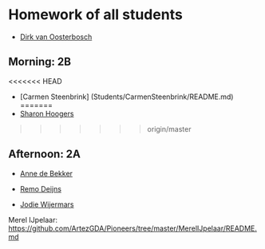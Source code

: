 # Homework of all students

- [Dirk van Oosterbosch](Students/Dirk/README.md)

## Morning: 2B

<<<<<<< HEAD
- [Carmen Steenbrink] (Students/CarmenSteenbrink/README.md)
=======
- [Sharon Hoogers](Students/SharonHoogers/README.md)
>>>>>>> origin/master

## Afternoon: 2A

- [Anne de Bekker](Students/annedebekker/README.md)

- [Remo Deijns](Students/RemoDeijns/README.md)

- [Jodie Wijermars](Students/Jodie/README.md)

Merel IJpelaar: https://github.com/ArtezGDA/Pioneers/tree/master/MerelIJpelaar/README.md
